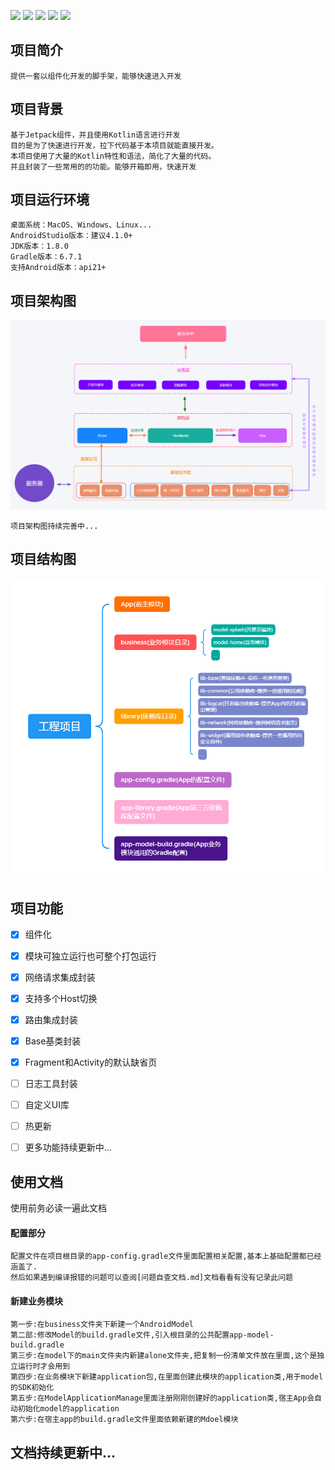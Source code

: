 ![](https://img.shields.io/badge/platform-Android-yellow.svg) ![](https://img.shields.io/badge/license-MIT-red) ![](https://img.shields.io/badge/version-v0.1.1-orange) ![](https://img.shields.io/badge/language-kotlin-brightgreen) ![](https://img.shields.io/badge/API-21%2B-brightgreen.svg?style=flat) 

## 项目简介
    提供一套以组件化开发的脚手架，能够快速进入开发


## 项目背景

    基于Jetpack组件，并且使用Kotlin语言进行开发  
    目的是为了快速进行开发，拉下代码基于本项目就能直接开发。  
    本项目使用了大量的Kotlin特性和语法，简化了大量的代码。
    并且封装了一些常用的的功能。能够开箱即用，快速开发
    
## 项目运行环境

    桌面系统：MacOS、Windows、Linux...
    AndroidStudio版本：建议4.1.0+
    JDK版本：1.8.0
    Gradle版本：6.7.1
    支持Android版本：api21+
 

## 项目架构图
    
![](https://github.com/yinshuai0324/AppModelScaffold/blob/main/docs/项目架构图.png)
    
    项目架构图持续完善中...
    
## 项目结构图

![](https://github.com/yinshuai0324/AppModelScaffold/blob/main/docs/项目结构图.png)
    
## 项目功能

- [x] 组件化
- [x] 模块可独立运行也可整个打包运行
- [x] 网络请求集成封装
- [x] 支持多个Host切换
- [x] 路由集成封装
- [x] Base基类封装
- [x] Fragment和Activity的默认缺省页
- [ ] 日志工具封装
- [ ] 自定义UI库
- [ ] 热更新
- [ ] 更多功能持续更新中...


## 使用文档

  使用前务必读一遍此文档
  
#### 配置部分
    配置文件在项目根目录的app-config.gradle文件里面配置相关配置,基本上基础配置都已经涵盖了.
    然后如果遇到编译报错的问题可以查阅[问题自查文档.md]文档看看有没有记录此问题
    
#### 新建业务模块
    第一步:在business文件夹下新建一个AndroidModel
    第二部:修改Model的build.gradle文件,引入根目录的公共配置app-model-build.gradle
    第三步:在model下的main文件夹内新建alone文件夹,把复制一份清单文件放在里面,这个是独立运行时才会用到
    第四步:在业务模块下新建application包,在里面创建此模块的application类,用于model的SDK初始化
    第五步:在ModelApplicationManage里面注册刚刚创建好的application类,宿主App会自动初始化model的application
    第六步:在宿主app的build.gradle文件里面依赖新建的Mdoel模块
    

## 文档持续更新中...